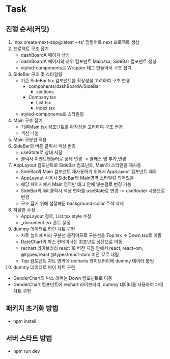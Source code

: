 # Task

## 진행 순서(커밋)

1. 'npx create-next-app@latest --ts' 명령어로 next 프로젝트 생성
2. 프로젝트 구조 잡기
   - dashBoardA 페이지 생성
   - dashBoardA 페이지의 하위 컴포넌트 Main.tsx, SideBar 컴포넌트 생성
   - styled-components로 Wrapper 태그 만들어서 구조 잡기
3. SideBar 구조 및 스타일링 
   - 기존 SideBar.tsx 컴포넌트를 확장성을 고려하여 구조 변경
      - components/dashBoardA/SideBar
         - sections
      - Company.tsx
         - List.tsx
         - index.tsx
   - styled-components로 스타일링
4. Main 구조 잡기 
   - 기존Main.tsx 컴포넌트를 확장성을 고려하여 구조 변경
   - 섹션 나눔
5. Main 구분선 적용 
6. SideBar의 버튼 클릭시 색상 변경 
   - useState로 상태 저장
   - 클릭시 이벤트핸들러로 상태 변경 -> 클래스 명 추가,변경
7. AppLayout 컴포넌트로 SideBar 컴포넌트, Main의 스타일을 재사용
   - SideBar와 Main 컴포넌트 재사용하기 위해서 AppLayout 컴포넌트 제작
   - AppLayout 사용시 SideBar와 Main영역 스타일링 되어있음
   - 해당 페이지에서 Main 영역만 태그 안에 넣는걸로 변경 가능
   - SideBar의 list 클릭시 색상 변화를 useState로 변경 ->  useRouter 사용으로 변경
   - 구조 잡기 위해 설정해둔 background-color 주석 삭제
8. 자잘한 수정
   - AppLayout 경로, List.tsx style 수정
   - _document.tsx 폰트 설정  
9. dummy 데이터로 라인 차트 구현
   - 차트 높이에 따라 구분선 움직이므로 구분선을 Top.tsx -> Down.tsx로 이동
   - DateChart의 박스 컨테이너는 컴포넌트 상단으로 이동
   - rechart 라이브러리 react 18 버전 지원 안해서 react, react-om, @types/react @types/react-dom 버전 17로 내림
   - Top 컴포넌트 차트 영역에 recharts 라이브러리에 dummy 데이터 붙임
10. dummy 데이터로 파이 차트 구현
   - GenderChart의 박스 레퍼는 Down 컴포넌트로 이동
   - GenderChart 컴포넌트에 rechart 라이브러리, dummy 데이터를 사용하여 파이 차트 구현

## 패키지 초기화 방법
- npm install

## 서버 스타트 방법
- npm run dev
